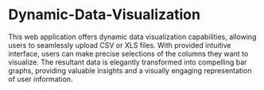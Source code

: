# Dynamic-Data-Visualization
This web application offers dynamic data visualization capabilities, allowing users to seamlessly upload CSV or XLS files. With provided intuitive interface, users can make precise selections of the columns they want to visualize. The resultant data is elegantly transformed into compelling bar graphs, providing valuable insights and a visually engaging representation of user information.
